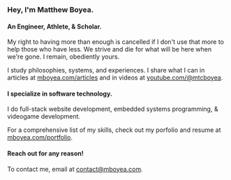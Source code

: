 ### Hey, I'm Matthew Boyea.
#### An Engineer, Athlete, & Scholar.
My right to having more than enough is cancelled if I don't use that more to help those who have less.
We strive and die for what will be here when we're gone.
I remain, obediently yours.

I study philosophies, systems, and experiences. I share what I can in articles at [mboyea.com/articles](https://www.mboyea.com/articles) and in videos at [youtube.com/@mtcboyea](https://www.youtube.com/@mtcboyea).

#### I specialize in software technology.
I do full-stack website development, embedded systems programming, & videogame development.

For a comprehensive list of my skills, check out my porfolio and resume at [mboyea.com/portfolio](https://www.mboyea.com/portfolio).

#### Reach out for any reason!
To contact me, email at [contact@mboyea.com](mailto:contact@mboyea.com).

